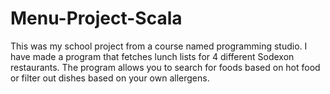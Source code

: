 # Menu-Project-Scala

This was my school project from a course named programming studio. I have made a program that fetches lunch lists for 4 different Sodexon restaurants. The program allows you to search for foods based on hot food or filter out dishes based on your own allergens.
